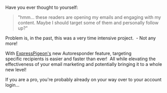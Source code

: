 Have you ever thought to yourself:

> "hmm... these readers are opening my emails and engaging with my
> content. Maybe I should target some of them and personally follow up?"

Problem is, in the past, this was a very time intensive project.  - Not
any more!

With [ExpressPigeon&apos;s](https://expresspigeon.com/) new Autoresponder feature, targeting
specific recipients is easier and faster than ever!  All while elevating
the effectiveness of your email marketing and potentially bringing it to
a whole new level!

If you are a pro, you&apos;re probably already on your way over to your
account login...

